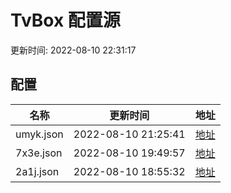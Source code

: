 
# TvBox 配置源

更新时间: 2022-08-10 22:31:17


## 配置

|   名称  | 更新时间  |地址  |
|  ----  | ----  |----  |
|  umyk.json | 2022-08-10 21:25:41 |[地址](https://box.okeybox.top/tv/umyk.json) |
|  7x3e.json | 2022-08-10 19:49:57 |[地址](https://box.okeybox.top/tv/7x3e.json) |
|  2a1j.json | 2022-08-10 18:55:32 |[地址](https://box.okeybox.top/tv/2a1j.json) |
  
    